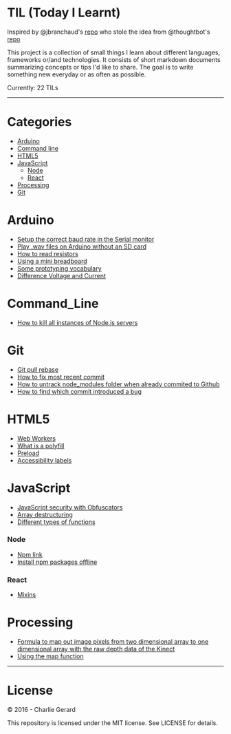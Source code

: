 # TIL (Today I Learnt)

Inspired by @jbranchaud's [repo](https://github.com/jbranchaud/til) who stole the idea from @thoughtbot's [repo](https://github.com/thoughtbot/til)

This project is a collection of small things I learn about different languages, frameworks or/and technologies.
It consists of short markdown documents summarizing concepts or tips I'd like to share.
The goal is to write something new everyday or as often as possible.

Currently: 22 TILs

---

# Categories

* [Arduino](#arduino)
* [Command line](#command_line)
* [HTML5](#html5)
* [JavaScript](#javascript)
  * [Node](#node)
  * [React](#react)
* [Processing](#processing)
* [Git](#git)

# Arduino

* [Setup the correct baud rate in the Serial monitor](arduino/baudRateSerialMonitor.md)
* [Play .wav files on Arduino without an SD card](arduino/wavFilesWithoutSdCard.md)
* [How to read resistors](arduino/resistors.md)
* [Using a mini breadboard](arduino/usingMiniBreadboard.md)
* [Some prototyping vocabulary](arduino/prototypingVocabulary.md)
* [Difference Voltage and Current](arduino/voltageCurrent.md)

# Command_Line

* [How to kill all instances of Node.js servers](commandLine/killNodeServers.md)

# Git

* [Git pull rebase](git/rebase.md)
* [How to fix most recent commit](git/amend.md)
* [How to untrack node_modules folder when already commited to Github](git/untrack_node_modules.md)
* [How to find which commit introduced a bug](git/git_bisect.md)

# HTML5

* [Web Workers](html/webWorkers.md)
* [What is a polyfill](html/polyfill.md)
* [Preload](html/preload.md)
* [Accessibility labels](html/accessibilityLabels.md)

# JavaScript

* [JavaScript security with Obfuscators](javascript/obfuscators.md)
* [Array destructuring](javascriot/destructuring.md)
* [Different types of functions](javascript/typesFunctions.md)

### Node

* [Npm link](javascript/node/npmLink.md)
* [Install npm packages offline](javascript/node/installNpmPackagesOffline.md)

### React

* [Mixins](javascript/react/mixins.md)

# Processing

* [Formula to map out image pixels from two dimensional array to one dimensional array with the raw depth data of the Kinect](processing/rawDepthPixels.md)
* [Using the map function](processing/mapFunction.md)

---

# License

 © 2016 - Charlie Gerard

 This repository is licensed under the MIT license. See LICENSE for details.
